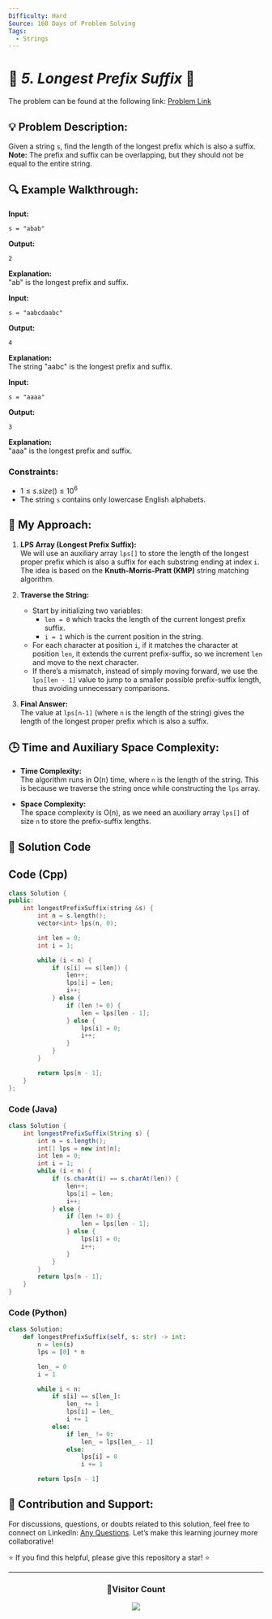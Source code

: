 ```yaml
---
Difficulty: Hard
Source: 160 Days of Problem Solving
Tags:
  - Strings
---
```


# 🚀 _5. Longest Prefix Suffix_ 🧠

The problem can be found at the following link: [Problem Link](https://www.geeksforgeeks.org/batch/gfg-160-problems/track/string-bonus-problems/problem/longest-prefix-suffix2527)

## 💡 **Problem Description:**

Given a string `s`, find the length of the longest prefix which is also a suffix.  
**Note:** The prefix and suffix can be overlapping, but they should not be equal to the entire string.

## 🔍 **Example Walkthrough:**

**Input:**

```
s = "abab"
```

**Output:**

```
2
```

**Explanation:**  
"ab" is the longest prefix and suffix.

**Input:**

```
s = "aabcdaabc"
```

**Output:**

```
4
```

**Explanation:**  
The string "aabc" is the longest prefix and suffix.

**Input:**

```
s = "aaaa"
```

**Output:**

```
3
```

**Explanation:**  
"aaa" is the longest prefix and suffix.

### Constraints:

- $1 \leq s.size() \leq 10^6$
- The string `s` contains only lowercase English alphabets.

## 🎯 **My Approach:**

1. **LPS Array (Longest Prefix Suffix):**  
   We will use an auxiliary array `lps[]` to store the length of the longest proper prefix which is also a suffix for each substring ending at index `i`. The idea is based on the **Knuth-Morris-Pratt (KMP)** string matching algorithm.

2. **Traverse the String:**

   - Start by initializing two variables:
     - `len = 0` which tracks the length of the current longest prefix suffix.
     - `i = 1` which is the current position in the string.
   - For each character at position `i`, if it matches the character at position `len`, it extends the current prefix-suffix, so we increment `len` and move to the next character.
   - If there’s a mismatch, instead of simply moving forward, we use the `lps[len - 1]` value to jump to a smaller possible prefix-suffix length, thus avoiding unnecessary comparisons.

3. **Final Answer:**  
   The value at `lps[n-1]` (where `n` is the length of the string) gives the length of the longest proper prefix which is also a suffix.

## 🕒 **Time and Auxiliary Space Complexity:**

- **Time Complexity:**  
  The algorithm runs in O(n) time, where `n` is the length of the string. This is because we traverse the string once while constructing the `lps` array.

- **Space Complexity:**  
  The space complexity is O(n), as we need an auxiliary array `lps[]` of size `n` to store the prefix-suffix lengths.

## 📝 **Solution Code**

## Code (Cpp)

```cpp
class Solution {
public:
    int longestPrefixSuffix(string &s) {
        int n = s.length();
        vector<int> lps(n, 0);

        int len = 0;
        int i = 1;

        while (i < n) {
            if (s[i] == s[len]) {
                len++;
                lps[i] = len;
                i++;
            } else {
                if (len != 0) {
                    len = lps[len - 1];
                } else {
                    lps[i] = 0;
                    i++;
                }
            }
        }

        return lps[n - 1];
    }
};
```

### Code (Java)

```java
class Solution {
    int longestPrefixSuffix(String s) {
        int n = s.length();
        int[] lps = new int[n];
        int len = 0;
        int i = 1;
        while (i < n) {
            if (s.charAt(i) == s.charAt(len)) {
                len++;
                lps[i] = len;
                i++;
            } else {
                if (len != 0) {
                    len = lps[len - 1];
                } else {
                    lps[i] = 0;
                    i++;
                }
            }
        }
        return lps[n - 1];
    }
}
```

### Code (Python)

```python
class Solution:
    def longestPrefixSuffix(self, s: str) -> int:
        n = len(s)
        lps = [0] * n

        len_ = 0
        i = 1

        while i < n:
            if s[i] == s[len_]:
                len_ += 1
                lps[i] = len_
                i += 1
            else:
                if len_ != 0:
                    len_ = lps[len_ - 1]
                else:
                    lps[i] = 0
                    i += 1

        return lps[n - 1]
```

## 🎯 Contribution and Support:

For discussions, questions, or doubts related to this solution, feel free to connect on LinkedIn: [Any Questions](https://www.linkedin.com/in/patel-hetkumar-sandipbhai-8b110525a/). Let’s make this learning journey more collaborative!

⭐ If you find this helpful, please give this repository a star! ⭐

---

<div align="center">
  <h3><b>📍Visitor Count</b></h3>
</div>

<p align="center">
  <img src="https://visitor-badge.laobi.icu/badge?page_id=Hunterdii.GeeksforGeeks-POTD" />
</p>
